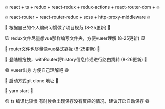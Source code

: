 🔥                react + ts + redux + react-redux + redux-actions + react-router-dom +    🔥

🔥                react-router + react-router-redux + scss + http-proxy-middleware         🔥

🚀                根据自己的个人编码习惯做了项目规范                  (8-25更新)              🚀

🐭                redux文件尽量想vue那样编写文件夹，方便vueer理解     (8-25更新)              🐭

🐂                router文件也尽量像vue格式靠拢                      (8-25更新)              🐂

🐯                登陆框拖拽，withRouter将history信息传递进行路由跳转 (8-26更新)              🐯

😅                vueer出身 方便自己理解吧                                                  😅

🚀                启动方式git clone 地址                                                   🚀

🍺                yarn start                                                              🍺

😓                ts 编译比较慢 有时候会出现保存没有反应的情况，建议开启自动保存               😅

